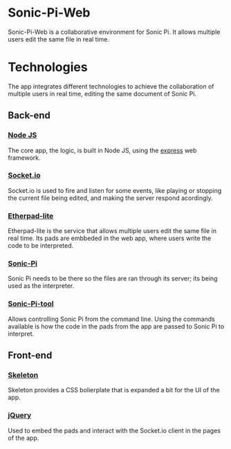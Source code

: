 # Sonic-Pi-Web

Sonic-Pi-Web is a collaborative environment for Sonic Pi. It allows multiple users edit the same file in real time.

# Technologies

The app integrates different technologies to achieve the collaboration of multiple users in real time, editing the same document of Sonic Pi.

## Back-end
### [Node JS](https://nodejs.org/en/)
The core app, the logic, is built in Node JS, using the [express](https://expressjs.com/) web framework.

### [Socket.io](https://socket.io/)
Socket.io is used to fire and listen for some events, like playing or stopping the current file being edited, and making the server respond acordingly.

### [Etherpad-lite](https://github.com/ether/etherpad-lite)
Etherpad-lite is the service that allows multiple users edit the same file in real time. Its pads are embbeded in the web app, where users write the code to be interpreted.

### [Sonic-Pi](https://sonic-pi.net/)
Sonic Pi needs to be there so the files are ran through its server; its being used as the interpreter.

### [Sonic-Pi-tool](https://github.com/lpil/sonic-pi-tool)
Allows controlling Sonic Pi from the command line. Using the commands available is how the code in the pads from the app are passed to Sonic Pi to interpret.

## Front-end
### [Skeleton](http://getskeleton.com/)
Skeleton provides a CSS bolierplate that is expanded a bit for the UI of the app.
### [jQuery](https://jquery.com/)
Used to embed the pads and interact with the Socket.io client in the pages of the app.
